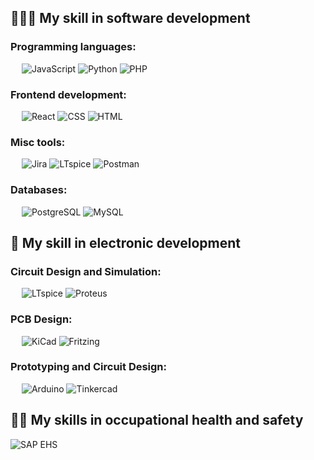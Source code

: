 ## 👩🏻‍💻 My skill in software development

### Programming languages:
&emsp;
![JavaScript](https://img.shields.io/badge/-JavaScript-000?&logo=JavaScript)
![Python](https://img.shields.io/badge/-Python-000?&logo=Python)
![PHP](https://img.shields.io/badge/-PHP-000?&logo=PHP)

### Frontend development:
&emsp;
![React](https://img.shields.io/badge/-React-000?&logo=React)
![CSS](https://img.shields.io/badge/-CSS-000?&logo=CSS3)
![HTML](https://img.shields.io/badge/-HTML-000?&logo=HTML5)

### Misc tools:
&emsp;
![Jira](https://img.shields.io/badge/-Jira-000?&logo=Jira)
![LTspice](https://img.shields.io/badge/-LTspice-000000?&logo=LTspice&logoColor=white)
![Postman](https://img.shields.io/badge/-Postman-000?&logo=Postman)

### Databases:
&emsp;
![PostgreSQL](https://img.shields.io/badge/-PostgreSQL-000?&logo=PostgreSQL)
![MySQL](https://img.shields.io/badge/-MySQL-000?&logo=MySQL)


## 🧩 My skill in electronic development

### Circuit Design and Simulation:
&emsp;
![LTspice](https://img.shields.io/badge/-LTspice-000000?&logo=LTspice&logoColor=white)
![Proteus](https://img.shields.io/badge/-Proteus-000000?&logo=Proteus&logoColor=white)

### PCB Design:
&emsp;
![KiCad](https://img.shields.io/badge/-KiCad-000000?&logo=KiCad&logoColor=white)
![Fritzing](https://img.shields.io/badge/-Fritzing-000000?&logo=Fritzing&logoColor=white)

### Prototyping and Circuit Design:
&emsp;
![Arduino](https://img.shields.io/badge/-Arduino-000000?&logo=Arduino&logoColor=white)
![Tinkercad](https://img.shields.io/badge/-Tinkercad-000000?&logo=Tinkercad&logoColor=white)


## 👷‍♀️ My skills in occupational health and safety

![SAP EHS](https://img.shields.io/badge/-SAP_EHS-000000?&logo=SAP&logoColor=white)






